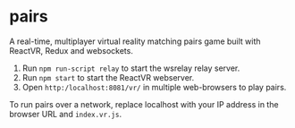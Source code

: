 # pairs
A real-time, multiplayer virtual reality matching pairs game built with ReactVR, Redux and websockets.

1. Run ```npm run-script relay``` to start the wsrelay relay server.
2. Run ```npm start``` to start the ReactVR webserver.
3. Open ```http:/localhost:8081/vr/``` in multiple web-browsers to play pairs.

To run pairs over a network, replace localhost with your IP address in the browser URL and ```index.vr.js```.
